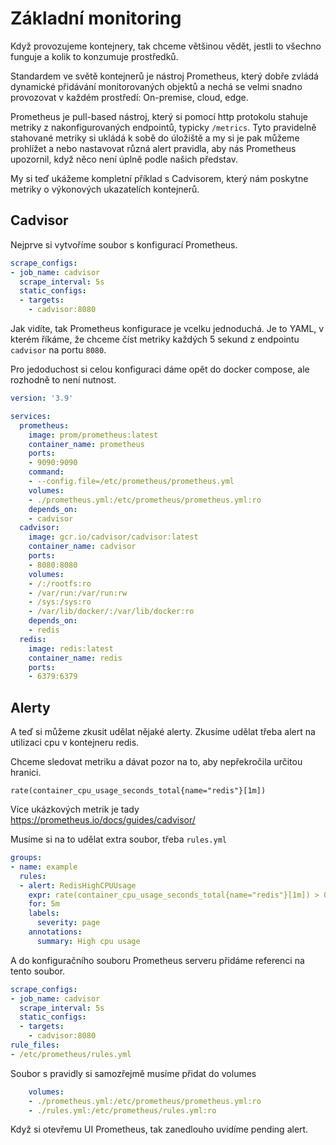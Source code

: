 # Základní monitoring

Když provozujeme kontejnery, tak chceme většinou vědět,
jestli to všechno funguje a kolik to konzumuje prostředků.

Standardem ve světě kontejnerů je nástroj Prometheus, který
dobře zvládá dynamické přidávání monitorovaných objektů a nechá
se velmi snadno provozovat v každém prostředí: On-premise, cloud,
edge.

Prometheus je pull-based nástroj, který si pomocí http protokolu
stahuje metriky z nakonfigurovaných endpointů, typicky `/metrics`.
Tyto pravidelně stahované metriky si ukládá k sobě do úložiště
a my si je pak můžeme prohlížet a nebo nastavovat různá
alert pravidla, aby nás Prometheus upozornil, když něco není
úplně podle našich představ.

My si teď ukážeme kompletní příklad s Cadvisorem, který
nám poskytne metriky o výkonových ukazatelích kontejnerů.

## Cadvisor

Nejprve si vytvoříme soubor s konfigurací Prometheus.

```yaml
scrape_configs:
- job_name: cadvisor
  scrape_interval: 5s
  static_configs:
  - targets:
    - cadvisor:8080
```

Jak vidíte, tak Prometheus konfigurace je vcelku jednoduchá.
Je to YAML, v kterém říkáme, že chceme číst metriky každých
5 sekund z endpointu `cadvisor` na portu `8080`.

Pro jedoduchost si celou konfiguraci dáme opět do docker compose,
ale rozhodně to není nutnost.

```yaml
version: '3.9'

services:
  prometheus:
    image: prom/prometheus:latest
    container_name: prometheus
    ports:
    - 9090:9090
    command:
    - --config.file=/etc/prometheus/prometheus.yml
    volumes:
    - ./prometheus.yml:/etc/prometheus/prometheus.yml:ro
    depends_on:
    - cadvisor
  cadvisor:
    image: gcr.io/cadvisor/cadvisor:latest
    container_name: cadvisor
    ports:
    - 8080:8080
    volumes:
    - /:/rootfs:ro
    - /var/run:/var/run:rw
    - /sys:/sys:ro
    - /var/lib/docker/:/var/lib/docker:ro
    depends_on:
    - redis
  redis:
    image: redis:latest
    container_name: redis
    ports:
    - 6379:6379
```

## Alerty
A teď si můžeme zkusit udělat nějaké alerty. Zkusíme udělat třeba
alert na utilizaci cpu v kontejneru redis. 

Chceme sledovat metriku a dávat pozor na to, aby nepřekročila
určitou hranici.

```
rate(container_cpu_usage_seconds_total{name="redis"}[1m])
```

Více ukázkových metrik je tady https://prometheus.io/docs/guides/cadvisor/

Musíme si na to udělat extra soubor, třeba `rules.yml`

```yaml
groups:
- name: example
  rules:
  - alert: RedisHighCPUUsage
    expr: rate(container_cpu_usage_seconds_total{name="redis"}[1m]) > 0.001
    for: 5m
    labels:
      severity: page
    annotations:
      summary: High cpu usage
```

A do konfiguračního souboru Prometheus serveru přidáme referenci
na tento soubor.

```yaml
scrape_configs:
- job_name: cadvisor
  scrape_interval: 5s
  static_configs:
  - targets:
    - cadvisor:8080
rule_files:
- /etc/prometheus/rules.yml
```

Soubor s pravidly si samozřejmě musíme přidat do volumes

```yaml
    volumes:
    - ./prometheus.yml:/etc/prometheus/prometheus.yml:ro
    - ./rules.yml:/etc/prometheus/rules.yml:ro
```

Když si otevřemu UI Prometheus, tak zanedlouho uvidíme pending
alert.